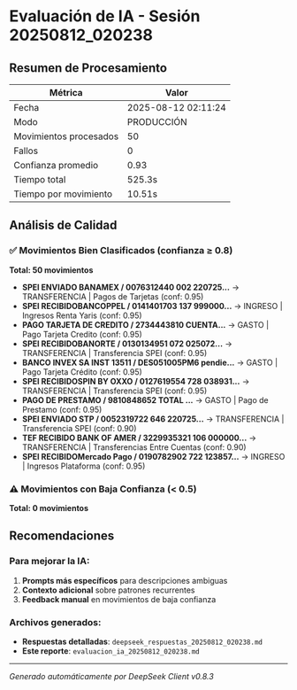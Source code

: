 # Evaluación de IA - Sesión 20250812_020238

## Resumen de Procesamiento

| Métrica | Valor |
|---------|-------|
| Fecha | 2025-08-12 02:11:24 |
| Modo | PRODUCCIÓN |
| Movimientos procesados | 50 |
| Fallos | 0 |
| Confianza promedio | 0.93 |
| Tiempo total | 525.3s |
| Tiempo por movimiento | 10.51s |

## Análisis de Calidad

### ✅ Movimientos Bien Clasificados (confianza ≥ 0.8)
**Total: 50 movimientos**

- **SPEI ENVIADO BANAMEX      / 0076312440  002 220725...** → TRANSFERENCIA | Pagos de Tarjetas (conf: 0.95)
- **SPEI RECIBIDOBANCOPPEL    / 0141401703  137 999000...** → INGRESO | Ingresos Renta Yaris (conf: 0.95)
- **PAGO TARJETA DE CREDITO   /  2734443810     CUENTA...** → GASTO | Pago Tarjeta Credito (conf: 0.95)
- **SPEI RECIBIDOBANORTE      / 0130134951  072 025072...** → TRANSFERENCIA | Transferencia SPEI (conf: 0.95)
- **BANCO INVEX SA INST 13511 / DES051005PM6    pendie...** → GASTO | Pago Tarjeta Crédito (conf: 0.95)
- **SPEI RECIBIDOSPIN BY OXXO / 0127619554  728 038931...** → TRANSFERENCIA | Transferencia SPEI (conf: 0.95)
- **PAGO DE PRESTAMO          / 9810848652      TOTAL ...** → GASTO | Pago de Prestamo (conf: 0.95)
- **SPEI ENVIADO STP          / 0052319722  646 220725...** → TRANSFERENCIA | Transferencia SPEI (conf: 0.90)
- **TEF RECIBIDO BANK OF AMER / 3229935321  106 000000...** → TRANSFERENCIA | Transferencias Entre Cuentas (conf: 0.90)
- **SPEI RECIBIDOMercado Pago / 0190782902  722 123857...** → INGRESO | Ingresos Plataforma (conf: 0.95)


### ⚠️ Movimientos con Baja Confianza (< 0.5)
**Total: 0 movimientos**



## Recomendaciones

### Para mejorar la IA:
1. **Prompts más específicos** para descripciones ambiguas
2. **Contexto adicional** sobre patrones recurrentes  
3. **Feedback manual** en movimientos de baja confianza

### Archivos generados:
- **Respuestas detalladas**: `deepseek_respuestas_20250812_020238.md`
- **Este reporte**: `evaluacion_ia_20250812_020238.md`

---
*Generado automáticamente por DeepSeek Client v0.8.3*

